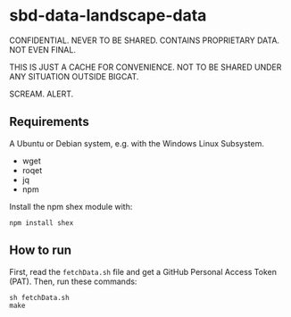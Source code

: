 # sbd-data-landscape-data

CONFIDENTIAL. NEVER TO BE SHARED. CONTAINS PROPRIETARY DATA. NOT EVEN FINAL. 

THIS IS JUST A CACHE FOR CONVENIENCE. NOT TO BE SHARED UNDER ANY SITUATION OUTSIDE BIGCAT.

SCREAM. ALERT.


## Requirements

A Ubuntu or Debian system, e.g. with the Windows Linux Subsystem.

* wget
* roqet
* jq
* npm

Install the npm shex module with:

```shell
npm install shex
```

## How to run

First, read the `fetchData.sh` file and get a GitHub Personal Access Token (PAT).
Then, run these commands:

```shell
sh fetchData.sh
make
```
